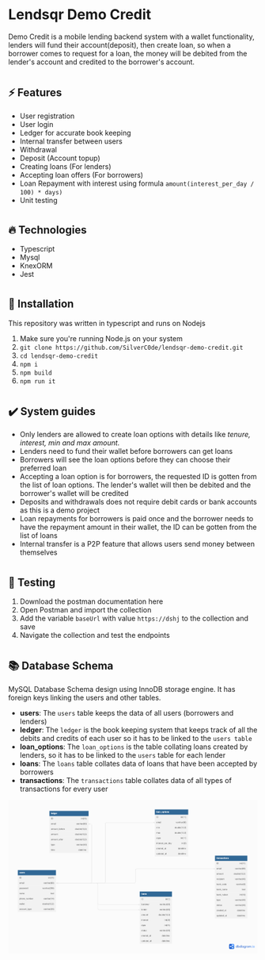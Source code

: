 # Lendsqr Demo Credit
Demo Credit is a mobile lending backend system with a wallet functionality, lenders will fund their account(deposit), then create loan, so when a borrower comes to request for a loan, the money will be debited from the lender's account and credited to the borrower's account.

#
## ⚡️ Features
* User registration
* User login
* Ledger for accurate book keeping
* Internal transfer between users
* Withdrawal
* Deposit (Account topup)
* Creating loans (For lenders)
* Accepting loan offers (For borrowers)
* Loan Repayment with interest using formula `amount(interest_per_day / 100) * days)`
* Unit testing


#
## 🔥 Technologies
* Typescript
* Mysql
* KnexORM
* Jest


#
## 🥷 Installation

This repository was written in typescript and runs on Nodejs

1. Make sure you're running Node.js on your system
2. ``git clone https://github.com/SilverC0de/lendsqr-demo-credit.git``
3. ``cd lendsqr-demo-credit``
4. ``npm i``
5. ``npm build``
6. ``npm run it``


#
## ✔️ System guides
* Only lenders are allowed to create loan options with details like *tenure, interest, min and max amount.*
* Lenders need to fund their wallet before borrowers can get loans
* Borrowers will see the loan options before they can choose their preferred loan
* Accepting a loan option is for borrowers, the requested ID is gotten from the list of loan options. The lender's wallet will then be debited and the borrower's wallet will be credited
* Deposits and withdrawals does not require debit cards or bank accounts as this is a demo project
* Loan repayments for borrowers is paid once and the borrower needs to have the repayment amount in their wallet, the ID can be gotten from the list of loans
* Internal transfer is a P2P feature that allows users send money between themselves



#
## 🚀 Testing

1. Download the postman documentation here 
2. Open Postman and import the collection
3. Add the variable `baseUrl` with value `https://dshj` to the collection and save
4. Navigate the collection and test the endpoints

#
## 📚 Database Schema
MySQL Database Schema design using InnoDB storage engine. It has foreign keys linking the users and other tables.

* **users**: The `users` table keeps the data of all users (borrowers and lenders)
* **ledger**: The `ledger` is the book keeping system that keeps track of all the debits and credits of each user so it has to be linked to the `users table`
* **loan_options**: The `loan_options` is the table collating loans created by lenders, so it has to be linked to the `users` table for each lender
* **loans**: The `loans` table collates data of loans that have been accepted by borrowers
* **transactions**: The `transactions` table collates data of all types of transactions for every user

![image info](./db.png)